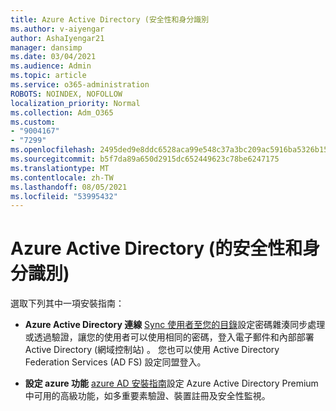 ```yaml
---
title: Azure Active Directory (安全性和身分識別
ms.author: v-aiyengar
author: AshaIyengar21
manager: dansimp
ms.date: 03/04/2021
ms.audience: Admin
ms.topic: article
ms.service: o365-administration
ROBOTS: NOINDEX, NOFOLLOW
localization_priority: Normal
ms.collection: Adm_O365
ms.custom:
- "9004167"
- "7299"
ms.openlocfilehash: 2495ded9e8ddc6528aca99e548c37a3bc209ac5916ba5326b15c8ff4fab46ded
ms.sourcegitcommit: b5f7da89a650d2915dc652449623c78be6247175
ms.translationtype: MT
ms.contentlocale: zh-TW
ms.lasthandoff: 08/05/2021
ms.locfileid: "53995432"
---
```

# <a name="azure-active-directory-security-and-identity"></a>Azure Active Directory (的安全性和身分識別) 

選取下列其中一項安裝指南：

- **Azure Active Directory 連線** [Sync 使用者至您的目錄](https://go.microsoft.com/fwlink/?linkid=2071310)設定密碼雜湊同步處理或透過驗證，讓您的使用者可以使用相同的密碼，登入電子郵件和內部部署 Active Directory (網域控制站) 。 您也可以使用 Active Directory Federation Services (AD FS) 設定同盟登入。

- **設定 azure 功能** [azure AD 安裝指南](https://go.microsoft.com/fwlink/?linkid=2134390)設定 Azure Active Directory Premium 中可用的高級功能，如多重要素驗證、裝置註冊及安全性監視。
